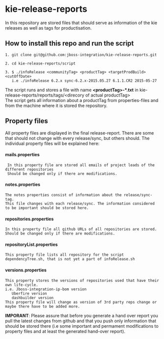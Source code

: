 kie-release-reports
========

In this repository are stored files that should serve as information of the kie releases
as well as tags for productisation.

    
## How to install this repo and run the script

    1. git clone git@github.com:jboss-integration/kie-release-reports.git
    
    2. cd kie-release-reports/script
    
    3. $ ./infoRelease <communityTag> <productTag> <targetProdBuild> <cutOffDate>
       i.e ./infoRelease 6.2.x sync-6.2.x-2015.05.27 6.1.1.CR2 2015-05-27
    
    
The script runs and stores a file with name **\<productTag\>-*.txt** in kie-release-reports/reports/tags/\<direcory of actual productTag\> <br>
The script gets all information about a productTag from properties-files and from the machine where it is stored the repository.<br>


## Property files

All property files are displayed in the final release-report. 
There are some that should not change with every release/sync, but others should.
The individual property files will be explained here:

#### mails.properties
     In this property file are stored all emails of project leads of the different repositories
     Should be changed only if there are modifications.

#### notes.properties
    The notes properties consist of information about the release/sync-tag.
    This file changes with each release/sync. The information considered to be important should be stored here.

#### repositories.properties
    In this property file all github URLs of all repositories are stored.
    Should be changed only if there are modifications.

#### repositoryList.properties
    This property file lists all repository for the script dependencyTree.sh, that is not yet a part of infoRelease.sh

#### versions.properties
    This property stores the versions of repositories used that have their own life-cycle.
    i.e. Jboss-integration-ip-bom version
       Uberfire version
       dashbuilder version
    This property file will change as version of 3rd party reps change or maybe there have to be added more.
    

**IMPORANT**: Please assure that before you generate a hand over report you pull the latest changes from github and that you push
    only information that should be stored there (i.e some important and permament modifications to property files and
    at least the generated hand-over report).
